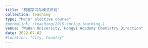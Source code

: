 ```yaml
---
title: "机器学习与模式识别"
collection: teaching
type: "Major elective course"
#permalink: /teaching/2015-spring-teaching-1
venue: "WuHan University, Hongyi Academy Chemistry Direction"
date: 2022-07-02
#location: "City, Country"
---
```

